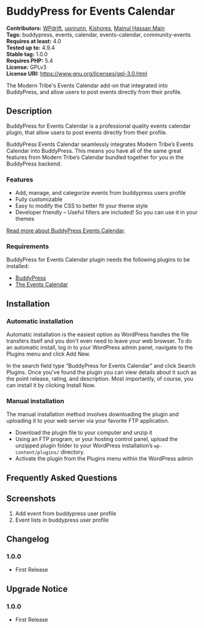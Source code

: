 # BuddyPress for Events Calendar #
**Contributors:** [WPdrift](https://profiles.wordpress.org/wpdrift), [upnrunn](https://profiles.wordpress.org/upnrunn), [Kishores](https://profiles.wordpress.org/kishores), [Mainul Hassan Main](https://profiles.wordpress.org/shamimmoeen)\
**Tags:** buddypress, events, calendar, events-calendar, community-events\
**Requires at least:** 4.0\
**Tested up to:** 4.9.4\
**Stable tag:** 1.0.0\
**Requires PHP:** 5.4\
**License:** GPLv3\
**License URI:** https://www.gnu.org/licenses/gpl-3.0.html

The Modern Tribe's Events Calendar add-on that integrated into BuddyPress, and allow users to post events directly from their profile.

## Description ##

BuddyPress for Events Calendar is a professional quality events calendar plugin, that allow users to post events directly from their profile.

BuddyPress Events Calendar seamlessly integrates Modern Tribe’s Events Calendar into BuddyPress. This means you have all of the same great features from Modern Tribe’s Calendar bundled together for you in the BuddyPress backend.

### Features ###

* Add, manage, and categorize events from buddypress users profile
* Fully customizable
* Easy to modify the CSS to better fit your theme style
* Developer friendly – Useful filters are included! So you can use it in your themes

<a href="https://wpdrift.com/buddypress-for-events-calendar/" target="_blank">Read more about BuddyPress Events Calendar</a>.

### Requirements ###

BuddyPress for Events Calendar plugin needs the following plugins to be installed:

* <a href="https://wordpress.org/plugins/buddypress/" target="_blank">BuddyPress</a>
* <a href="https://wordpress.org/plugins/the-events-calendar/" target="_blank">The Events Calendar</a>

## Installation ##

### Automatic installation ###

Automatic installation is the easiest option as WordPress handles the file transfers itself and you don’t even need to leave your web browser. To do an automatic install, log in to your WordPress admin panel, navigate to the Plugins menu and click Add New.

In the search field type “BuddyPress for Events Calendar” and click Search Plugins. Once you’ve found the plugin you can view details about it such as the point release, rating, and description. Most importantly, of course, you can install it by clicking Install Now.

### Manual installation ###

The manual installation method involves downloading the plugin and uploading it to your web server via your favorite FTP application.

* Download the plugin file to your computer and unzip it
* Using an FTP program, or your hosting control panel, upload the unzipped plugin folder to your WordPress installation’s <code>wp-content/plugins/</code> directory.
* Activate the plugin from the Plugins menu within the WordPress admin

## Frequently Asked Questions ##


## Screenshots ##

1. Add event from buddypress user profile
2. Event lists in buddypress user profile

## Changelog ##

### 1.0.0 ###
* First Release

## Upgrade Notice ##

### 1.0.0 ###
* First Release
